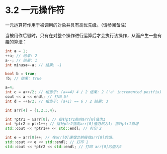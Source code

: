 # 3.2 一元操作符

一元运算符作用于被调用的对象并具有高优先级。（请参阅备注）

当被用作后缀时，只有在对整个操作进行运算后才会执行该操作，从而产生一些有趣的算法：

```cpp
int a = 1;
++a; // 结果: 2
a--; // 结果: 1
int minusa=-a; // 结果: -1

bool b = true;
!b; // 结果: true

a=4;
int c = a++/2; // 相当于: (a==4) 4 / 2 结果: 2 ('a' incremented postfix)
cout << a << endl; // 打印 5!
int d = ++a/2; // 相当于: (a+1) == 6 / 2 结果: 3

int arr[4] = {1,2,3,4};

int *ptr1 = &arr[0]; // 指针ptr1指向arr[0]值为1
int *ptr2 = ptr1++; // 指针ptr2指向arr[0]值仍然为1; 指针ptr1自增
std::cout << *ptr1++ << std::endl; // 打印 2

int e = arr[0]++; // 在arr[0]递增之前接收arr[0]的值。
std::cout << e << std::endl; // 打印 1
std::cout << *ptr2 << std::endl; // 打印 arr[0]的值为2
```
